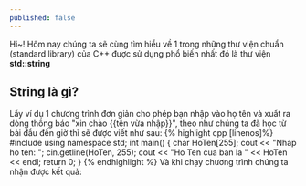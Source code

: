 ```yaml
---
published: false
---
```

Hi~! Hôm nay chúng ta sẽ cùng tìm hiểu về 1 trong những thư viện chuẩn (standard library) của C++ được sử dụng phổ biến nhất đó là thư viện **std::string**
## String là gì?
Lấy ví dụ 1 chương trình đơn giản cho phép bạn nhập vào họ tên và xuất ra dòng thông báo "xin chào {{tên vừa nhập}}", theo như chúng ta đã học từ bài đầu đến giờ thì sẽ được viết như sau:
{% highlight cpp [linenos]%}
#include <iostream>
using namespace std;
int main()
{
  char HoTen[255];
  cout << "Nhap ho ten: ";
  cin.getline(HoTen, 255);
  cout << "Ho Ten cua ban la " << HoTen << endl;
  return 0;
}
{% endhighlight %}
Và khi chạy chương trình chúng ta nhận được kết quả:

